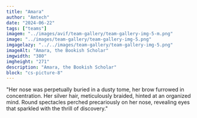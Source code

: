 ```yaml
---
title: "Amara"
author: "Amtech"
date: "2024-06-22"
tags: ["teams"]
imagem: "../images/avif/team-gallery/team-gallery-img-5-m.png"
image: "../images/team-gallery/team-gallery-img-5.png"
imgagelazy: "../../images/team-gallery/team-gallery-img-5.png"
imageAlt: "Amara, the Bookish Scholar"
imgwidth: "380"
imgheight: "271"
description: "Amara, the Bookish Scholar"
block: "cs-picture-8"
---
```


"Her nose was perpetually buried in a dusty tome, her brow furrowed in concentration. Her silver hair, meticulously braided, hinted at an organized mind. Round spectacles perched precariously on her nose, revealing eyes that sparkled with the thrill of discovery."
